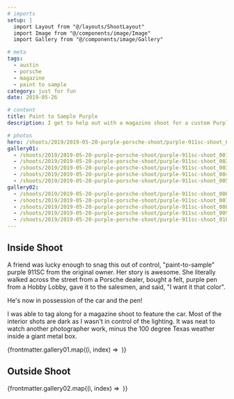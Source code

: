```yaml
---
# imports
setup: |
  import Layout from "@/layouts/ShootLayout"
  import Image from "@/components/image/Image"
  import Gallery from "@/components/image/Gallery"

# meta
tags:
  - austin
  - porsche
  - magazine
  - paint to sample
category: just for fun
date: 2019-05-26

# content
title: Paint to Sample Purple
description: I get to help out with a magazine shoot for a custom Purple 911SC

# photos
hero: /shoots/2019/2019-05-20-purple-porsche-shoot/purple-911sc-shoot_009.jpg
gallery01:
  - /shoots/2019/2019-05-20-purple-porsche-shoot/purple-911sc-shoot_001.jpg
  - /shoots/2019/2019-05-20-purple-porsche-shoot/purple-911sc-shoot_002.jpg
  - /shoots/2019/2019-05-20-purple-porsche-shoot/purple-911sc-shoot_003.jpg
  - /shoots/2019/2019-05-20-purple-porsche-shoot/purple-911sc-shoot_004.jpg
  - /shoots/2019/2019-05-20-purple-porsche-shoot/purple-911sc-shoot_005.jpg
gallery02:
  - /shoots/2019/2019-05-20-purple-porsche-shoot/purple-911sc-shoot_006.jpg
  - /shoots/2019/2019-05-20-purple-porsche-shoot/purple-911sc-shoot_007.jpg
  - /shoots/2019/2019-05-20-purple-porsche-shoot/purple-911sc-shoot_008.jpg
  - /shoots/2019/2019-05-20-purple-porsche-shoot/purple-911sc-shoot_009.jpg
  - /shoots/2019/2019-05-20-purple-porsche-shoot/purple-911sc-shoot_010.jpg
---
```


## Inside Shoot

A friend was lucky enough to snag this out of control, "paint-to-sample" purple 911SC from the original owner. Her story is awesome. She literally walked across the street from a Porsche dealer, bought a felt, purple pen from a Hobby Lobby, gave it to the salesmen, and said, "I want it that color".

He's now in possession of the car and the pen!

I was able to tag along for a magazine shoot to feature the car. Most of the interior shots are dark as I wasn't in control of the lighting. It was neat to watch another photographer work, minus the 100 degree Texas weather inside a giant metal box.

<div class="gallery">
    {frontmatter.gallery01.map((i, index) =>
        <Gallery file={i}>
            <Image
                file={i}
                sizes="(min-width: 1024px) 800px, 100vw"
            />
        </Gallery>
    )}
</div>

## Outside Shoot

<div class="gallery">
    {frontmatter.gallery02.map((i, index) =>
        <Gallery file={i}>
            <Image
                file={i}
                sizes="(min-width: 1024px) 800px, 100vw"
            />
        </Gallery>
    )}
</div>
